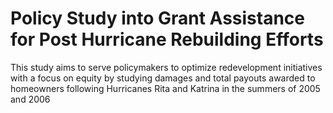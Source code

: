 # Policy Study into Grant Assistance for Post Hurricane Rebuilding Efforts
This study aims to serve policymakers to optimize redevelopment initiatives with a focus on equity by studying damages and total payouts awarded to homeowners following Hurricanes Rita and Katrina in the summers of 2005 and 2006

